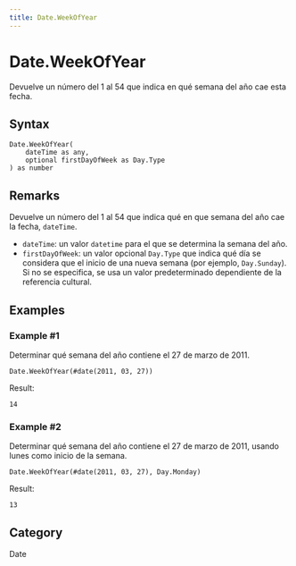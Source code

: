 ```yaml
---
title: Date.WeekOfYear
---
```


# Date.WeekOfYear


Devuelve un número del 1 al 54 que indica en qué semana del año cae esta fecha.


## Syntax

```powerquery
Date.WeekOfYear(
    dateTime as any,
    optional firstDayOfWeek as Day.Type
) as number
```


## Remarks

Devuelve un número del 1 al 54 que indica qué en que semana del año cae la fecha, <code>dateTime</code>. <ul>        <li><code>dateTime</code>: un valor <code>datetime</code> para el que se determina la semana del año.</li>        <li><code>firstDayOfWeek</code>: un valor opcional <code>Day.Type</code> que indica qué día se considera que el inicio de una nueva semana (por ejemplo, <code>Day.Sunday</code>). Si no se especifica, se usa un valor predeterminado dependiente de la referencia cultural.</li>      </ul>


## Examples

### Example #1 
Determinar qué semana del año contiene el 27 de marzo de 2011.
```powerquery
Date.WeekOfYear(#date(2011, 03, 27))
```

Result: 
```powerquery
14
```


### Example #2 
Determinar qué semana del año contiene el 27 de marzo de 2011, usando lunes como inicio de la semana.
```powerquery
Date.WeekOfYear(#date(2011, 03, 27), Day.Monday)
```

Result: 
```powerquery
13
```




## Category
Date
